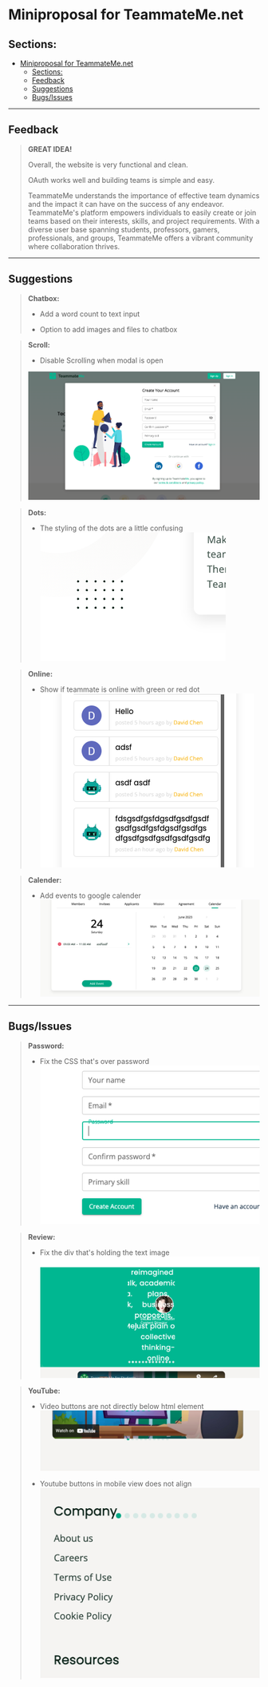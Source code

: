 # Miniproposal for TeammateMe.net

## Sections:
- [Miniproposal for TeammateMe.net](#miniproposal-for-teammatemenet)
  - [Sections:](#sections)
  - [Feedback](#feedback)
  - [Suggestions](#suggestions)
  - [Bugs/Issues](#bugsissues)
---
## Feedback

> **GREAT IDEA!**
> 
> Overall, the website is very functional and clean.
> 
> OAuth works well and building teams is simple and easy.
>
> TeammateMe understands the importance of effective team dynamics and the impact it can have on the success of any endeavor. TeammateMe's platform empowers individuals to easily create or join teams based on their interests, skills, and project requirements. With a diverse user base spanning students, professors, gamers, professionals, and groups, TeammateMe offers a vibrant community where collaboration thrives.

---
## Suggestions
> **Chatbox:**
> 
> - Add a word count to text input
>
> - Option to add images and files to chatbox

> **Scroll:**
>
> - Disable Scrolling when modal is open
>
>![Alt text](Scroll.png)

> **Dots:**
>
> - The styling of the dots are a little confusing
> ![Alt text](Dots.png)

> **Online:**
>
> - Show if teammate is online with green or red dot
> ![Alt text](Online.png)

> **Calender:**
>
>  - Add events to google calender
> ![Alt text](Calender.png)
---
## Bugs/Issues

> **Password:**
>
> - Fix the CSS that's over password
>![Alt text](Password.png)

> **Review:**
>
> - Fix the div that's holding the text image
>![Alt text](Comments.png)

> **YouTube:**
>
> - Video buttons are not directly below html element
>![Alt text](YoutubeButtons.png)
>
>
> - Youtube buttons in mobile view does not align
>![Alt text](MobileView.png)